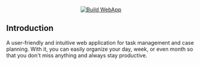 
</br>
<p align="center">
  <a href="https://github.com/AlgorithmofAction/todo-vue/actions/workflows/build_client.yml"><img src="https://github.com/AlgorithmofAction/todo-vue/actions/workflows/build_client.yml/badge.svg" alt="Build WebApp"></a>
</p>

## Introduction

A user-friendly and intuitive web application for task management and case planning. With it, you can easily organize your day, week, or even month so that you don't miss anything and always stay productive.
